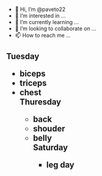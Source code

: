 - 👋 Hi, I’m @paveto22
- 👀 I’m interested in ...
- 🌱 I’m currently learning ...
- 💞️ I’m looking to collaborate on ...
- 📫 How to reach me ...

<!---
paveto22/paveto22 is a ✨ special ✨ repository because its `README.md` (this file) appears on your GitHub profile.
You can click the Preview link to take a look at your changes.
--->
<h2 I go to the gym every Tuesday, Thursday and Saturday</h2>
<p1> Tuesday</p1> 
  <ul>
    <li> biceps</li>
        <li> triceps</li>
    <li> chest</li> 
  <p2> Thuresday</p2>
  <ul>
    <li> back </li>
    <li>  shouder</li>
    <li>   belly</li>
          <p3> Saturday</p3>
    <ul> 
      <li> leg day</li>
    </ul>
    </body>
  </head>







